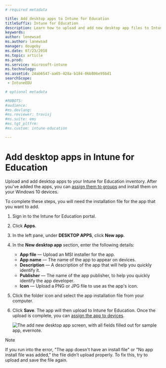 ```yaml
---
# required metadata

title: Add desktop apps to Intune for Education
titleSuffix: Intune for Education
description: Learn how to upload and add new desktop app files to Intune for Education.
keywords:
author: lenewsad
ms.author: lanewsad
manager: dougeby
ms.date: 07/23/2018
ms.topic: article
ms.prod:
ms.service: microsoft-intune
ms.technology:
ms.assetid: 24ab6547-aa65-428a-b184-06b806e95bd1
searchScope:
 - IntuneEDU

# optional metadata

#ROBOTS:
#audience:
#ms.devlang:
#ms.reviewer: travisj
#ms.suite: ems
#ms.tgt_pltfrm:
#ms.custom: intune-education

---
```


# Add desktop apps in Intune for Education

Upload and add desktop apps to your Intune for Education inventory. After you've added the apps, you can [assign them to groups](install-apps.md) and install them on your Windows 10 devices.  

To complete these steps, you will need the installation file for the app that you want to add.  

1. Sign in to the Intune for Education portal.
2. Click **Apps**.
3. In the left pane, under **DESKTOP APPS**, click **New app**.
4. In the **New desktop app** section, enter the following details:
   * **App file** — Upload an MSI installer for the app.
   * **App name** — The name of the app to appear on devices.
   * **Description** — A description of the app that will help you quickly identify it.
   * **Publisher** — The name of the app publisher, to help you quickly identify the app developer.
   * **Icon** — Upload a PNG or JPG file to use as the app's icon.
5. Click the folder icon and select the app installation file from your computer. 
6. Click **Save**. The app will then upload to Intune for Education. Once the upload is complete, you can [assign the app to devices](install-apps.md). 

   ![The add new desktop app screen, with all fields filled out for sample app, evernote.](./media/apps-004-filled-out-desktop-app.png)  

> [!NOTE]
> If you run into the error, "The app doesn't have an install file" or "No app install file was added," the file didn't upload properly. To fix this, try to upload and save the file again.

